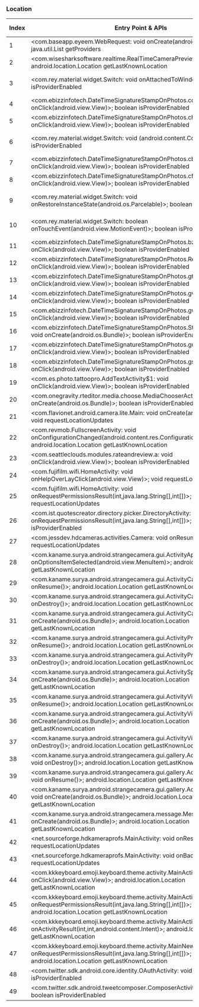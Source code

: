 ### Location
| Index | Entry Point & APIs | Screen shot | Resource id | Label |
| ------------- | ------------- | ------------- |-------------|-------------|
| 1 | <com.baseapp.eyeem.WebRequest: void onCreate(android.os.Bundle)>; java.util.List getProviders | ![](F:\COSMOS\output\py\Play_win8\Photography\com.baseapp.eyeem\com.baseapp.eyeem.WebRequest.png) |  | F |
| 2 | <com.wisesharksoftware.realtime.RealTimeCameraPreview: void onStop()>; android.location.Location getLastKnownLocation | ![](F:\COSMOS\output\py\Play_win8\Photography\com.best.photo.app.womanhairchanger\com.wisesharksoftware.realtime.RealTimeCameraPreview.png) |  | F |
| 3 | <com.rey.material.widget.Switch: void onAttachedToWindow()>; boolean isProviderEnabled | ![](F:\COSMOS\output\py\Play_win8\Photography\com.ebizzinfotech.datetimestampphoto\com.ebizzinfotech.DateTimeSignatureStampOnPhotos.ReferrerActivity.png) | {'2131558698': <sensitive_component.SensitiveComponent.SensitiveView object at 0x0000012523FA0208>} | F |
| 4 | <com.ebizzinfotech.DateTimeSignatureStampOnPhotos.cd: void onClick(android.view.View)>; boolean isProviderEnabled | ![](F:\COSMOS\output\py\Play_win8\Photography\com.ebizzinfotech.datetimestampphoto\com.ebizzinfotech.DateTimeSignatureStampOnPhotos.MainActivity.png) |  | T |
| 5 | <com.ebizzinfotech.DateTimeSignatureStampOnPhotos.ch: void onClick(android.view.View)>; boolean isProviderEnabled | ![](F:\COSMOS\output\py\Play_win8\Photography\com.ebizzinfotech.datetimestampphoto\com.ebizzinfotech.DateTimeSignatureStampOnPhotos.MainActivity.png) |  | T |
| 6 | <com.rey.material.widget.Switch: void <init>(android.content.Context)>; boolean isProviderEnabled | ![](F:\COSMOS\output\py\Play_win8\Photography\com.ebizzinfotech.datetimestampphoto\com.ebizzinfotech.DateTimeSignatureStampOnPhotos.ReferrerActivity.png) | {'2131558698': <sensitive_component.SensitiveComponent.SensitiveView object at 0x0000012523FA0BE0>} | F |
| 7 | <com.ebizzinfotech.DateTimeSignatureStampOnPhotos.cb: void onClick(android.view.View)>; boolean isProviderEnabled | ![](F:\COSMOS\output\py\Play_win8\Photography\com.ebizzinfotech.datetimestampphoto\com.ebizzinfotech.DateTimeSignatureStampOnPhotos.MainActivity.png) |  | T |
| 8 | <com.ebizzinfotech.DateTimeSignatureStampOnPhotos.cf: void onClick(android.view.View)>; boolean isProviderEnabled | ![](F:\COSMOS\output\py\Play_win8\Photography\com.ebizzinfotech.datetimestampphoto\com.ebizzinfotech.DateTimeSignatureStampOnPhotos.MainActivity.png) |  | T |
| 9 | <com.rey.material.widget.Switch: void onRestoreInstanceState(android.os.Parcelable)>; boolean isProviderEnabled | ![](F:\COSMOS\output\py\Play_win8\Photography\com.ebizzinfotech.datetimestampphoto\com.ebizzinfotech.DateTimeSignatureStampOnPhotos.ReferrerActivity.png) | {'2131558698': <sensitive_component.SensitiveComponent.SensitiveView object at 0x0000012523FA0240>} | F |
| 10 | <com.rey.material.widget.Switch: boolean onTouchEvent(android.view.MotionEvent)>; boolean isProviderEnabled | ![](F:\COSMOS\output\py\Play_win8\Photography\com.ebizzinfotech.datetimestampphoto\com.ebizzinfotech.DateTimeSignatureStampOnPhotos.ReferrerActivity.png) | {'2131558698': <sensitive_component.SensitiveComponent.SensitiveView object at 0x0000012523FA0CC0>} | F |
| 11 | <com.ebizzinfotech.DateTimeSignatureStampOnPhotos.bz: void onClick(android.view.View)>; boolean isProviderEnabled | ![](F:\COSMOS\output\py\Play_win8\Photography\com.ebizzinfotech.datetimestampphoto\com.ebizzinfotech.DateTimeSignatureStampOnPhotos.MainActivity.png) |  | T |
| 12 | <com.ebizzinfotech.DateTimeSignatureStampOnPhotos.ReferrerActivity: void onClick(android.view.View)>; boolean isProviderEnabled | ![](F:\COSMOS\output\py\Play_win8\Photography\com.ebizzinfotech.datetimestampphoto\com.ebizzinfotech.DateTimeSignatureStampOnPhotos.ReferrerActivity.png) |  | F |
| 13 | <com.ebizzinfotech.DateTimeSignatureStampOnPhotos.gt: void onClick(android.view.View)>; boolean isProviderEnabled | ![](F:\COSMOS\output\py\Play_win8\Photography\com.ebizzinfotech.datetimestampphoto\com.ebizzinfotech.DateTimeSignatureStampOnPhotos.StampPositionActivity.png) |  | |
| 14 | <com.ebizzinfotech.DateTimeSignatureStampOnPhotos.gv: void onClick(android.view.View)>; boolean isProviderEnabled | ![](F:\COSMOS\output\py\Play_win8\Photography\com.ebizzinfotech.datetimestampphoto\com.ebizzinfotech.DateTimeSignatureStampOnPhotos.StampPositionActivity.png) |  | |
| 15 | <com.ebizzinfotech.DateTimeSignatureStampOnPhotos.gw: void onClick(android.view.View)>; boolean isProviderEnabled | ![](F:\COSMOS\output\py\Play_win8\Photography\com.ebizzinfotech.datetimestampphoto\com.ebizzinfotech.DateTimeSignatureStampOnPhotos.StampPositionActivity.png) |  | |
| 16 | <com.ebizzinfotech.DateTimeSignatureStampOnPhotos.StampPositionActivity: void onCreate(android.os.Bundle)>; boolean isProviderEnabled | ![](F:\COSMOS\output\py\Play_win8\Photography\com.ebizzinfotech.datetimestampphoto\com.ebizzinfotech.DateTimeSignatureStampOnPhotos.StampPositionActivity.png) |  | |
| 17 | <com.ebizzinfotech.DateTimeSignatureStampOnPhotos.gu: void onClick(android.view.View)>; boolean isProviderEnabled | ![](F:\COSMOS\output\py\Play_win8\Photography\com.ebizzinfotech.datetimestampphoto\com.ebizzinfotech.DateTimeSignatureStampOnPhotos.StampPositionActivity.png) |  | |
| 18 | <com.ebizzinfotech.DateTimeSignatureStampOnPhotos.gs: void onClick(android.view.View)>; boolean isProviderEnabled | ![](F:\COSMOS\output\py\Play_win8\Photography\com.ebizzinfotech.datetimestampphoto\com.ebizzinfotech.DateTimeSignatureStampOnPhotos.StampPositionActivity.png) |  | |
| 19 | <com.es.photo.tattoopro.AddTextActivity$1: void onClick(android.view.View)>; boolean isProviderEnabled | ![](F:\COSMOS\output\py\Play_win8\Photography\com.es.photo.tattoopro\com.es.photo.tattoopro.AddTextActivity.png) |  | F |
| 20 | <com.onegravity.rteditor.media.choose.MediaChooserActivity: void onCreate(android.os.Bundle)>; boolean isProviderEnabled | ![](F:\COSMOS\output\py\Play_win8\Photography\com.evsoft.photoshoot.fun1\com.onegravity.rteditor.media.choose.MediaChooserActivity.png) |  | F |
| 21 | <com.flavionet.android.camera.lite.Main: void onCreate(android.os.Bundle)>; void requestLocationUpdates | ![](F:\COSMOS\output\py\Play_win8\Photography\com.flavionet.android.camera.lite\com.flavionet.android.camera.lite.Main.png) |  | F |
| 22 | <com.revmob.FullscreenActivity: void onConfigurationChanged(android.content.res.Configuration)>; android.location.Location getLastKnownLocation | ![](F:\COSMOS\output\py\Play_win8\Photography\com.rlapps.emoji.camera.sticker.maker\com.revmob.FullscreenActivity.png) |  | T |
| 23 | <com.seattleclouds.modules.rateandreview.a: void onClick(android.view.View)>; boolean isProviderEnabled | ![](F:\COSMOS\output\py\Play_win8\Photography\com.frames.loveframes\com.seattleclouds.modules.rateandreview.NewRateAndCommentActivity.png) |  | D |
| 24 | <com.fujifilm.wifi.HomeActivity: void onHelpOverLayClick(android.view.View)>; void requestLocationUpdates | ![](F:\COSMOS\output\py\Play_win8\Photography\com.fujifilm.getpix\com.fujifilm.wifi.HomeActivity.png) |  | F |
| 25 | <com.fujifilm.wifi.HomeActivity: void onRequestPermissionsResult(int,java.lang.String[],int[])>; void requestLocationUpdates | ![](F:\COSMOS\output\py\Play_win8\Photography\com.fujifilm.getpix\com.fujifilm.wifi.HomeActivity.png) |  | F |
| 26 | <com.ist.quotescreator.directory.picker.DirectoryActivity: void onRequestPermissionsResult(int,java.lang.String[],int[])>; boolean isProviderEnabled | ![](F:\COSMOS\output\py\Play_win8\Photography\com.ist.quotescreator\com.ist.quotescreator.directory.picker.DirectoryActivity.png) |  | F |
| 27 | <com.jessdev.hdcameras.activities.Camera: void onResume()>; void requestLocationUpdates | ![](F:\COSMOS\output\py\Play_win8\Photography\com.jessdev.hdcameras\com.jessdev.hdcameras.activities.Camera.png) |  | D |
| 28 | <com.kaname.surya.android.strangecamera.gui.ActivityAppInfo: boolean onOptionsItemSelected(android.view.MenuItem)>; android.location.Location getLastKnownLocation | ![](F:\COSMOS\output\py\Play_win8\Photography\com.kaname.surya.android.strangecamera\com.kaname.surya.android.strangecamera.gui.ActivityAppInfo.png) |  | F |
| 29 | <com.kaname.surya.android.strangecamera.gui.ActivityCamera: void onResume()>; android.location.Location getLastKnownLocation | ![](F:\COSMOS\output\py\Play_win8\Photography\com.kaname.surya.android.strangecamera\com.kaname.surya.android.strangecamera.gui.ActivityCamera.png) |  | F |
| 30 | <com.kaname.surya.android.strangecamera.gui.ActivityCamera: void onDestroy()>; android.location.Location getLastKnownLocation | ![](F:\COSMOS\output\py\Play_win8\Photography\com.kaname.surya.android.strangecamera\com.kaname.surya.android.strangecamera.gui.ActivityCamera.png) |  | F |
| 31 | <com.kaname.surya.android.strangecamera.gui.ActivityCamera: void onCreate(android.os.Bundle)>; android.location.Location getLastKnownLocation | ![](F:\COSMOS\output\py\Play_win8\Photography\com.kaname.surya.android.strangecamera\com.kaname.surya.android.strangecamera.gui.ActivityCamera.png) |  | F |
| 32 | <com.kaname.surya.android.strangecamera.gui.ActivityPreviewJpg: void onResume()>; android.location.Location getLastKnownLocation | ![](F:\COSMOS\output\py\Play_win8\Photography\com.kaname.surya.android.strangecamera\com.kaname.surya.android.strangecamera.gui.ActivityPreviewJpg.png) |  | F |
| 33 | <com.kaname.surya.android.strangecamera.gui.ActivityPreviewJpg: void onDestroy()>; android.location.Location getLastKnownLocation | ![](F:\COSMOS\output\py\Play_win8\Photography\com.kaname.surya.android.strangecamera\com.kaname.surya.android.strangecamera.gui.ActivityPreviewJpg.png) |  | F|
| 34 | <com.kaname.surya.android.strangecamera.gui.ActivitySplash: void onCreate(android.os.Bundle)>; android.location.Location getLastKnownLocation | ![](F:\COSMOS\output\py\Play_win8\Photography\com.kaname.surya.android.strangecamera\com.kaname.surya.android.strangecamera.gui.ActivitySplash.png) |  | F |
| 35 | <com.kaname.surya.android.strangecamera.gui.ActivityVideoCamera: void onResume()>; android.location.Location getLastKnownLocation | ![](F:\COSMOS\output\py\Play_win8\Photography\com.kaname.surya.android.strangecamera\com.kaname.surya.android.strangecamera.gui.ActivityVideoCamera.png) |  | F |
| 36 | <com.kaname.surya.android.strangecamera.gui.ActivityVideoCamera: void onCreate(android.os.Bundle)>; android.location.Location getLastKnownLocation | ![](F:\COSMOS\output\py\Play_win8\Photography\com.kaname.surya.android.strangecamera\com.kaname.surya.android.strangecamera.gui.ActivityVideoCamera.png) |  | F |
| 37 | <com.kaname.surya.android.strangecamera.gui.ActivityVideoCamera: void onDestroy()>; android.location.Location getLastKnownLocation | ![](F:\COSMOS\output\py\Play_win8\Photography\com.kaname.surya.android.strangecamera\com.kaname.surya.android.strangecamera.gui.ActivityVideoCamera.png) |  | F |
| 38 | <com.kaname.surya.android.strangecamera.gui.gallery.ActivityMyGallery: void onDestroy()>; android.location.Location getLastKnownLocation | ![](F:\COSMOS\output\py\Play_win8\Photography\com.kaname.surya.android.strangecamera\com.kaname.surya.android.strangecamera.gui.gallery.ActivityMyGallery.png) |  | F |
| 39 | <com.kaname.surya.android.strangecamera.gui.gallery.ActivityMyGallery: void onResume()>; android.location.Location getLastKnownLocation | ![](F:\COSMOS\output\py\Play_win8\Photography\com.kaname.surya.android.strangecamera\com.kaname.surya.android.strangecamera.gui.gallery.ActivityMyGallery.png) |  | F |
| 40 | <com.kaname.surya.android.strangecamera.gui.gallery.ActivityMyGallery: void onCreate(android.os.Bundle)>; android.location.Location getLastKnownLocation | ![](F:\COSMOS\output\py\Play_win8\Photography\com.kaname.surya.android.strangecamera\com.kaname.surya.android.strangecamera.gui.gallery.ActivityMyGallery.png) |  | F |
| 41 | <com.kaname.surya.android.strangecamera.message.MessageActivity: void onCreate(android.os.Bundle)>; android.location.Location getLastKnownLocation | ![](F:\COSMOS\output\py\Play_win8\Photography\com.kaname.surya.android.strangecamera\com.kaname.surya.android.strangecamera.message.MessageActivity.png) |  | D |
| 42 | <net.sourceforge.hdkameraprofs.MainActivity: void onResume()>; void requestLocationUpdates | ![](F:\COSMOS\output\py\Play_win8\Photography\com.karaerapps.hdkameraprofs\net.sourceforge.hdkameraprofs.MainActivity.png) |  | T |
| 43 | <net.sourceforge.hdkameraprofs.MainActivity: void onBackPressed()>; void requestLocationUpdates | ![](F:\COSMOS\output\py\Play_win8\Photography\com.karaerapps.hdkameraprofs\net.sourceforge.hdkameraprofs.MainActivity.png) |  | T |
| 44 | <com.kkkeyboard.emoji.keyboard.theme.activity.MainActivity$2: void onClick(android.view.View)>; android.location.Location getLastKnownLocation | ![](F:\COSMOS\output\py\Play_win8\Photography\com.kkkeyboard.emoji.keyboard.theme.MyPhoto\com.kkkeyboard.emoji.keyboard.theme.activity.MainActivity.png) | {'2131493052': <sensitive_component.SensitiveComponent.SensitiveView object at 0x0000012523FA8E10>} | |
| 45 | <com.kkkeyboard.emoji.keyboard.theme.activity.MainActivity: void onRequestPermissionsResult(int,java.lang.String[],int[])>; android.location.Location getLastKnownLocation | ![](F:\COSMOS\output\py\Play_win8\Photography\com.kkkeyboard.emoji.keyboard.theme.MyPhoto\com.kkkeyboard.emoji.keyboard.theme.activity.MainActivity.png) |  | |
| 46 | <com.kkkeyboard.emoji.keyboard.theme.activity.MainActivity: void onActivityResult(int,int,android.content.Intent)>; android.location.Location getLastKnownLocation | ![](F:\COSMOS\output\py\Play_win8\Photography\com.kkkeyboard.emoji.keyboard.theme.MyPhoto\com.kkkeyboard.emoji.keyboard.theme.activity.MainActivity.png) |  | |
| 47 | <com.kkkeyboard.emoji.keyboard.theme.activity.MainNewActivity: void onRequestPermissionsResult(int,java.lang.String[],int[])>; android.location.Location getLastKnownLocation | ![](F:\COSMOS\output\py\Play_win8\Photography\com.kkkeyboard.emoji.keyboard.theme.MyPhoto\com.kkkeyboard.emoji.keyboard.theme.activity.MainNewActivity.png) |  | |
| 48 | <com.twitter.sdk.android.core.identity.OAuthActivity: void onStart()>; boolean isProviderEnabled | ![](F:\COSMOS\output\py\Play_win8\Photography\com.lemon.faceu\com.twitter.sdk.android.core.identity.OAuthActivity.png) |  | |
| 49 | <com.twitter.sdk.android.tweetcomposer.ComposerActivity: void onStart()>; boolean isProviderEnabled | ![](F:\COSMOS\output\py\Play_win8\Photography\com.lemon.faceu\com.twitter.sdk.android.tweetcomposer.ComposerActivity.png) |  | |
